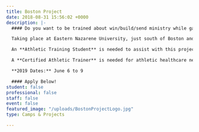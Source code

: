 ```yaml
---
title: Boston Project
date: 2018-08-31 15:56:02 +0000
description: |-
  #### Do you want to be trained about win/build/send ministry while gaining a Biblical perspective on diversity.

  Taking place at Eastern Nazarene University, just south of Boston and blocks from the ocean, the Boston Project staff and college athletes will seek to create and environment of personal growth and development.

  An **Athletic Training Student** is needed to assist with this project.

  A **Certified Athletic Trainer** is needed for athletic healthcare needs during the UTC Sprint.

  **2019 Dates:** June 6 to 9

  #### Apply Below!
student: false
professional: false
staff: false
event: false
featured_image: "/uploads/BostonProjectLogo.jpg"
type: Camps & Projects

---
```

